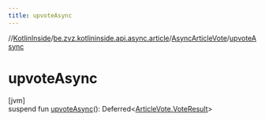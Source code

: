 ```yaml
---
title: upvoteAsync
---
```

//[KotlinInside](../../../index.html)/[be.zvz.kotlininside.api.async.article](../index.html)/[AsyncArticleVote](index.html)/[upvoteAsync](upvote-async.html)



# upvoteAsync



[jvm]\
suspend fun [upvoteAsync](upvote-async.html)(): Deferred&lt;[ArticleVote.VoteResult](../../be.zvz.kotlininside.api.article/-article-vote/-vote-result/index.html)&gt;




